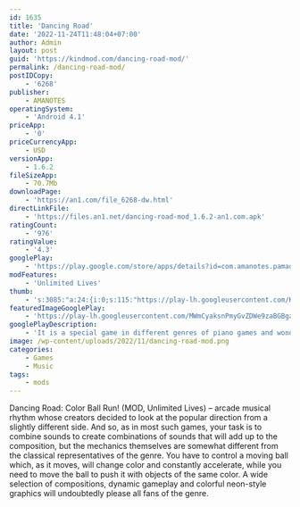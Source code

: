 ```yaml
---
id: 1635
title: 'Dancing Road'
date: '2022-11-24T11:48:04+07:00'
author: Admin
layout: post
guid: 'https://kindmod.com/dancing-road-mod/'
permalink: /dancing-road-mod/
postIDCopy:
    - '6268'
publisher:
    - AMANOTES
operatingSystem:
    - 'Android 4.1'
priceApp:
    - '0'
priceCurrencyApp:
    - USD
versionApp:
    - 1.6.2
fileSizeApp:
    - 70.7Mb
downloadPage:
    - 'https://an1.com/file_6268-dw.html'
directLinkFile:
    - 'https://files.an1.net/dancing-road-mod_1.6.2-an1.com.apk'
ratingCount:
    - '976'
ratingValue:
    - '4.3'
googlePlay:
    - 'https://play.google.com/store/apps/details?id=com.amanotes.pamadancingroad'
modFeatures:
    - 'Unlimited Lives'
thumb:
    - 's:3085:"a:24:{i:0;s:115:"https://play-lh.googleusercontent.com/K0Dw9CMtBo_kxmb4SPm0hGA2CjQqY7px99EQsZYUXsr9ZUoBiOVT-CCPwJLYtvYFLog=w526-h296";i:1;s:114:"https://play-lh.googleusercontent.com/zLDtVPG6HR9lIjWINBO-dtmpEw10-7S5D0o_m0zdL-vNvy6U37jJh7fOwXzOsV3ZpA=w526-h296";i:2;s:115:"https://play-lh.googleusercontent.com/nXplMe1Orul2q5EzWE4EquAVISurpLAfh3Uw0Znm0rjhdDgds0ilwUffyzIRgv1r544=w526-h296";i:3;s:115:"https://play-lh.googleusercontent.com/8DI8pRMdb8IXKKluoIMGudeYQx4DNX_SW1TG7ktyaFpWXlr9RpogwkxETmIXXRLyhBg=w526-h296";i:4;s:115:"https://play-lh.googleusercontent.com/pWhiAA3qlciSqYabPpWpwKU7ZC-Dom1m7P36Ph0BqHixyWvIdCUao5WAvudV7br7-lQ=w526-h296";i:5;s:114:"https://play-lh.googleusercontent.com/pLONgjG4yYrZy8vGVEf1DoQeKGDbCvpW8CDTDiTwK-dvXvu2s-2IwdwwPviId1F7ng=w526-h296";i:6;s:114:"https://play-lh.googleusercontent.com/TSdx55y4uYe4OZFlVAcjosUnc9ew9QeQ8hx3hjn0KWCVbBRATmt3RtCSHYm07wQZHA=w526-h296";i:7;s:115:"https://play-lh.googleusercontent.com/jqD56_AqITX3BUIOg-c57HNiW0v06MptgTvrHOTKpj6KNbgP_8LRaIuAO40MX9zNaag=w526-h296";i:8;s:115:"https://play-lh.googleusercontent.com/paKT_ZoVUmYBAdlTMsjw8W2udMLqLID3dU_pGuSAhONc8xsmGph95ZlLSourJimQBDM=w526-h296";i:9;s:115:"https://play-lh.googleusercontent.com/EDpLiy8aPyyXYTTvjhZhD9fLOObzoyW9yGn5oDne-bwoMYQmzcLnrQeRVKl6EGCNQIg=w526-h296";i:10;s:114:"https://play-lh.googleusercontent.com/cvNw7vGp5GEfnSDPqGh-mjFqkUEOfoRuc1hSb7R-WwkPyxbPAmoGqf1df14lD-AkVw=w526-h296";i:11;s:114:"https://play-lh.googleusercontent.com/Ta-BUbp2MeGI4In96xRtfXEScuCG38_Whg6sWJN8fefexvfiSHOLUldCS4UaccSlSg=w526-h296";i:12;s:114:"https://play-lh.googleusercontent.com/2jlOqVNqMvf9wK42j44lk-Qv27Xg8b9zCMMVwytXdC1APZVsUy2FGkverbb-eipcEw=w526-h296";i:13;s:114:"https://play-lh.googleusercontent.com/HbM9uQaLLXejdRJrQ0LJMSLnKKdl8kFCPrsUyP9a_HvJYLRxo0sRaWlBghoVRxfkqQ=w526-h296";i:14;s:116:"https://play-lh.googleusercontent.com/f0NO1XWvU06SMhyd0EaJcu4xFWgX9315zRQOnNwSKzpnO8betAdwH_LQVZN6pls8yIhc=w526-h296";i:15;s:116:"https://play-lh.googleusercontent.com/UDXYOEW6Lq3INZz7GNmwro8oe5J_UK47xddT8ND4I7OMUQFJZ1LWko3X7yYBnlnDsK9s=w526-h296";i:16;s:114:"https://play-lh.googleusercontent.com/6205M9uOMIqWXOEqZY60uM11DRYGStzsnNNL52nSVfr01IalXEUsM3jrVnIemfsW_Q=w526-h296";i:17;s:115:"https://play-lh.googleusercontent.com/gsQIIiJP7F7cUi2jOdBF6m1rzN66mGcTHXqaGBBvDCLDpEU8II_2QOdbJ0T_v1tOlh0=w526-h296";i:18;s:114:"https://play-lh.googleusercontent.com/VcleWDZa8D8TaiTEluRf2kNpUHRLSTzZcnxdLwxZGK0xm5nOO-v9dVKBl7T32Adatg=w526-h296";i:19;s:115:"https://play-lh.googleusercontent.com/fgRmj3_J6W6AdLRk61nEMVc0nbi54G62M-qFVwfB_BZu5wYuR5RAl4-QQMF2LUU8VUI=w526-h296";i:20;s:115:"https://play-lh.googleusercontent.com/FqpwzX-jyZmNRkQhZZWC2LTaSvikCO9avZdLR9j4-Y6FZps-VmKIPA6qKoXNcn6nEs4=w526-h296";i:21;s:114:"https://play-lh.googleusercontent.com/wEkYRdzfivquTaHNwFT3OmtQ2iTh2zoLzl7cQR9LtNYyjyi3x9itYfMS1XjErdr1Fw=w526-h296";i:22;s:115:"https://play-lh.googleusercontent.com/2HYI1AL9DzNSfXPrVc309uZXR9yP6YxBsmFLbhPf96Nj93zhWkDcQOqXD9kYyVj71Ww=w526-h296";i:23;s:115:"https://play-lh.googleusercontent.com/UQ2_3BKdhEvA7KaNb8CURXK-IUf1PhRJq5fuil-WuZ5Soz2Z2ksfieaV3i5E6N_bSBY=w526-h296";}";'
featuredImageGooglePlay:
    - 'https://play-lh.googleusercontent.com/MWmCyaksnPmyGvZDWe9zaBGBgaG-kHPDhNcd_n5SEVYXNA0lthqwYufy__02lA4IQp8'
googlePlayDescription:
    - 'It is a special game in different genres of piano games and wonderful gameplay.New popular music songs added. Now you can play dancing ball on the music tile road with various trending genres from the best rhythm Piano to Guitar songs, Pop, Kpop, Hip Hop, Rock and EDM.Let''s feel the beat in this music game with frequently updated hit songs from top singers like Charlie Puth, Alan Walker, Sia etc.'
image: /wp-content/uploads/2022/11/dancing-road-mod.png
categories:
    - Games
    - Music
tags:
    - mods
---
```


Dancing Road: Color Ball Run! (MOD, Unlimited Lives) – arcade musical rhythm whose creators decided to look at the popular direction from a slightly different side. And so, as in most such games, your task is to combine sounds to create combinations of sounds that will add up to the composition, but the mechanics themselves are somewhat different from the classical representatives of the genre. You have to control a moving ball which, as it moves, will change color and constantly accelerate, while you need to move the ball to push it with objects of the same color. A wide selection of compositions, dynamic gameplay and colorful neon-style graphics will undoubtedly please all fans of the genre.